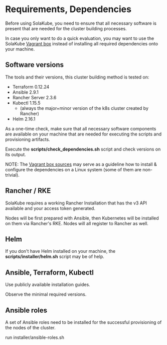 # Requirements, Dependencies

Before using SolaKube, you need to ensure that all necessary software is present that are needed for the cluster building processes.
 
In case you only want to do a quick evaluation, you may want to use the SolaKube [Vagrant box](vagrant.md) instead of installing all required dependencies onto your machine.

## Software versions

The tools and their versions, this cluster building method is tested on:
 
- Terraform 0.12.24
- Ansible 2.9.1
- Rancher Server 2.3.6
- Kubectl 1.15.5
  - (always the major+minor version of the k8s cluster created by Rancher)
- Helm 2.16.1

As a one-time check, make sure that all necessary software components are available on your machine that are needed for executing the scripts and provisioning artifacts.

Execute the **scripts/check_dependencies.sh** script and check versions on its output.

NOTE: The [Vagrant box sources](https://github.com/asoltesz/solakube-vagrant) may serve as a guideline how to install & configure the dependencies on a Linux system (some of them are non-trivial).
 
## Rancher / RKE
 
SolaKube requires a working Rancher Installation that has the v3 API available and your access token generated.
 
Nodes will be first prepared with Ansible, then Kubernetes will be installed on them via Rancher's RKE. Nodes will all register to Rancher as well. 
 
## Helm

If you don't have Helm installed on your machine, the **scripts/installer/helm.sh** script may be of help. 

## Ansible, Terraform, Kubectl

Use publicly available installation guides. 

Observe the minimal required versions.

## Ansible roles

A set of Ansible roles need to be installed for the successful provisioning of the nodes of the cluster.

run installer/ansible-roles.sh 

